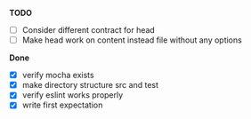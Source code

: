 **TODO**

- [ ] Consider different contract for head
- [ ] Make head work on content instead file without any options

**Done**

- [X] verify mocha exists
- [X] make directory structure src and test
- [X] verify eslint works properly
- [X] write first expectation